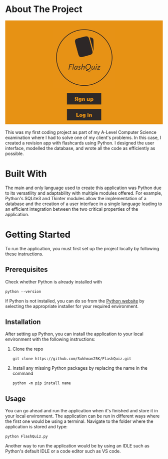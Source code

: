 # About The Project

![Image of the application's home screen with two buttons to sign up or log in](https://github.com/Sukhman25K/FlashQuiz/blob/main/HomeScreen.png?raw=true) 

This was my first coding project as part of my A-Level Computer Science examination where I had to solve one of
my client's problems. In this case, I created a revision app with flashcards using Python.
I designed the user interface, modelled the database, and wrote all the code as efficiently as possible.

# Built With
The main and only language used to create this application was Python due to its versatility and adaptability with multiple modules offered. For example, Python's SQLite3 and Tkinter modules allow the implementation of a database and the creation of a user interface in a single language leading to an efficient integration between the two critical properties of the application.

# Getting Started
To run the application, you must first set up the project locally by following these instructions.

## Prerequisites
Check whether Python is already installed with
```
python --version
```
If Python is not installed, you can do so from the [Python website](https://www.python.org/downloads) by selecting the appropriate installer for your required environment.

## Installation
After setting up Python, you can install the application to your local environment with the following instructions:
1. Clone the repo
   ```
   git clone https://github.com/Sukhman25K/FlashQuiz.git
   ```
2. Install any missing Python packages by replacing the name in the command 
   ```
   python -m pip install name
   ```

## Usage
You can go ahead and run the application when it's finished and store it in your local environment. The application can be run in different ways where the first one would be using a terminal. Navigate to the folder where the application is stored and type:
```
python FlashQuiz.py
```

Another way to run the application would be by using an IDLE such as Python's default IDLE or a code editor such as VS code.
